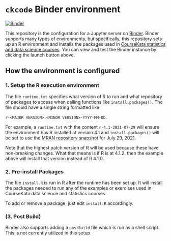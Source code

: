 # `ckcode` Binder environment

<!-- Start Badges -->
[![Binder](https://mybinder.org/badge_logo.svg)](https://mybinder.org/v2/gh/UCLATALL/binder/main)
<!-- End Badges -->

This repository is the configuration for a Jupyter server on [Binder](https://mybinder.org/). Binder supports many types of environments, but specifically, this repository sets up an R environment and installs the packages used in [CourseKata statistics and data science courses](https://coursekata.org).  You can view and test the Binder instance by clicking the launch button above.

## How the environment is configured

### 1. Setup the R execution environment

The file `runtime.txt` specifies what version of R to run and what repository of packages to access when calling functions like `install.packages()`. The file should have a single string formatted like 

`r-<MAJOR VERSION>.<MINOR VERSION>-YYYY-MM-DD`. 

For example, a `runtime.txt` with the content `r-4.1-2021-07-29` will ensure the environment has R installed at version 4.1 and `install.packages()` will be set to use the [MRAN repository snapshot](https://mran.microsoft.com/documents/rro/reproducibility#snapshot) for July 29, 2021. 

Note that the highest patch version of R will be used because these have non-breaking changes. What that means is if R is at 4.1.2, then the example above will install that version instead of R 4.1.0.

### 2. Pre-install Packages

The file `install.R` is run in R after the runtime has been set up. It will install the packages needed to run any of the examples or exercises used in CourseKata data science and statistics courses.

To add or remove a package, just edit `install.R` accordingly.

### (3. Post Build)

Binder also supports adding a `postBuild` file which is run as a shell script. This is not currently utilized in this setup.